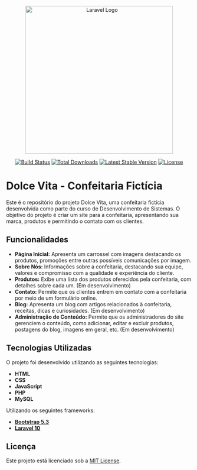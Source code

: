 <p align="center"><a href="https://laravel.com" target="_blank"><img src="https://raw.githubusercontent.com/laravel/art/master/logo-lockup/5%20SVG/2%20CMYK/1%20Full%20Color/laravel-logolockup-cmyk-red.svg" width="400" alt="Laravel Logo"></a></p>

<p align="center">
<a href="https://github.com/laravel/framework/actions"><img src="https://github.com/laravel/framework/workflows/tests/badge.svg" alt="Build Status"></a>
<a href="https://packagist.org/packages/laravel/framework"><img src="https://img.shields.io/packagist/dt/laravel/framework" alt="Total Downloads"></a>
<a href="https://packagist.org/packages/laravel/framework"><img src="https://img.shields.io/packagist/v/laravel/framework" alt="Latest Stable Version"></a>
<a href="https://packagist.org/packages/laravel/framework"><img src="https://img.shields.io/packagist/l/laravel/framework" alt="License"></a>
</p>

# Dolce Vita - Confeitaria Fictícia

Este é o repositório do projeto Dolce Vita, uma confeitaria fictícia desenvolvida como parte do curso de Desenvolvimento de Sistemas. O objetivo do projeto é criar um site para a confeitaria, apresentando sua marca, produtos e permitindo o contato com os clientes.

## Funcionalidades

- **Página Inicial:** Apresenta um carrossel com imagens destacando os produtos, promoções entre outras possíveis comunicações por imagem.
- **Sobre Nós:** Informações sobre a confeitaria, destacando sua equipe, valores e compromisso com a qualidade e experiência do cliente.
- **Produtos:** Exibe uma lista dos produtos oferecidos pela confeitaria, com detalhes sobre cada um. (Em desenvolvimento)
- **Contato:** Permite que os clientes entrem em contato com a confeitaria por meio de um formulário online.
- **Blog:** Apresenta um blog com artigos relacionados à confeitaria, receitas, dicas e curiosidades. (Em desenvolvimento)
- **Administração de Conteúdo:** Permite que os administradores do site gerenciem o conteúdo, como adicionar, editar e excluir produtos, postagens do blog, imagens em geral, etc. (Em desenvolvimento)

## Tecnologias Utilizadas

O projeto foi desenvolvido utilizando as seguintes tecnologias:

- **HTML**
- **CSS**
- **JavaScript**
- **PHP**
- **MySQL**

Utilizando os seguintes frameworks:

- [**Bootstrap 5.3**](https://getbootstrap.com/docs/5.3/)
- [**Laravel 10**](https://laravel.com/docs/10.x)


## Licença

Este projeto está licenciado sob a [MIT License](LICENSE).
